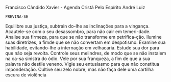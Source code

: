 Francisco Cândido Xavier - Agenda Cristã
Pelo Espírito André Luiz

    PREVINA-SE

Equilibre sua justiça, subtrain do-lhe as inclinações para a vingança.
Acautele-se com o seu desassombro, para não cair em temeri-dade.
Analise sua firmeza, para que se não transforme em petrifica-ção.
Ilumine suas diretrizes, a fimde que se não convertam em despotismo.
Examine sua habilidade, evitando-lhe a internação em velhacaria.
Estude sua dor para que não seja revolta.
Controle seus melindres, de modo que se não instalem na ca-sa sinistra do ódio.
Vele por sua franqueza, a fim de que a sua palavra não destile veneno.
Vigie seu entusiasmo para que não constitua imponderação.
Cultive seu zelo nobre, mas não faça dele uma cartilha escura de violência
